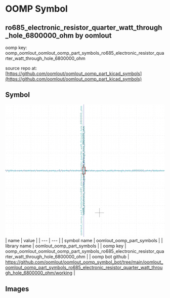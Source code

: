 # OOMP Symbol  
## ro685_electronic_resistor_quarter_watt_through_hole_6800000_ohm  by oomlout  
  
oomp key: oomp_oomlout_oomlout_oomp_part_symbols_ro685_electronic_resistor_quarter_watt_through_hole_6800000_ohm  
  
source repo at: [https://github.com/oomlout/oomlout_oomp_part_kicad_symbols](https://github.com/oomlout/oomlout_oomp_part_kicad_symbols)  
## Symbol  
  
[![working.png](working_600.png)](working.png)  
| name | value | 
| --- | --- | 
| symbol name | oomlout_oomp_part_symbols | 
| library name | oomlout_oomp_part_symbols | 
| oomp key | oomp_oomlout_oomlout_oomp_part_symbols_ro685_electronic_resistor_quarter_watt_through_hole_6800000_ohm | 
| oomp bot github | https://github.com/oomlout/oomlout_oomp_symbol_bot/tree/main/oomlout_oomlout_oomp_part_symbols_ro685_electronic_resistor_quarter_watt_through_hole_6800000_ohm/working | 
## Images  
